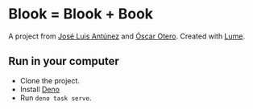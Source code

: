 # Blook = Blook + Book

A project from [José Luis Antúnez](https://jlantunez.com/) and
[Óscar Otero](https://oscarotero.com/). Created with [Lume](https://lume.land/).

## Run in your computer

- Clone the project.
- Install [Deno](https://deno.com/)
- Run `deno task serve`.
